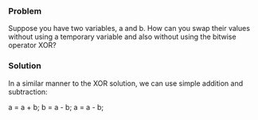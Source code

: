 ### Problem 

Suppose you have two variables, a and b. How can you swap their values without using a temporary variable and also without using the bitwise operator XOR?

### Solution 

In a similar manner to the XOR solution, we can use simple addition and subtraction:

a = a + b;
b = a - b;
a = a - b;


